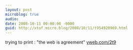 ```yaml
---
layout: post
microblog: true
audio: 
date: 2008-10-11 00:00:00 -0000
guid: http://xtof.micro.blog/2008/10/11/t954920969.html
---
```

trying to print : "the web is agreement" [yweb.com/2t9](http://yweb.com/2t9)
